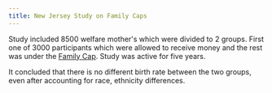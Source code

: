 ```yaml
---
title: New Jersey Study on Family Caps
---
```

Study included 8500 welfare mother's which were divided to 2 groups. First one of 3000 participants which were allowed to receive money and the rest was under the [Family Cap](family-cap.md). Study was active for five years.

It concluded that there is no different birth rate between the two groups, even after accounting for race, ethnicity differences.